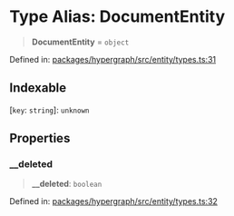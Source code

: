 # Type Alias: DocumentEntity

> **DocumentEntity** = `object`

Defined in: [packages/hypergraph/src/entity/types.ts:31](https://github.com/hashirpm/hypergraph/blob/ab4ea1cdb9430798142e0d735aac9d31c2cf0ae0/packages/hypergraph/src/entity/types.ts#L31)

## Indexable

\[`key`: `string`\]: `unknown`

## Properties

### \_\_deleted

> **\_\_deleted**: `boolean`

Defined in: [packages/hypergraph/src/entity/types.ts:32](https://github.com/hashirpm/hypergraph/blob/ab4ea1cdb9430798142e0d735aac9d31c2cf0ae0/packages/hypergraph/src/entity/types.ts#L32)
